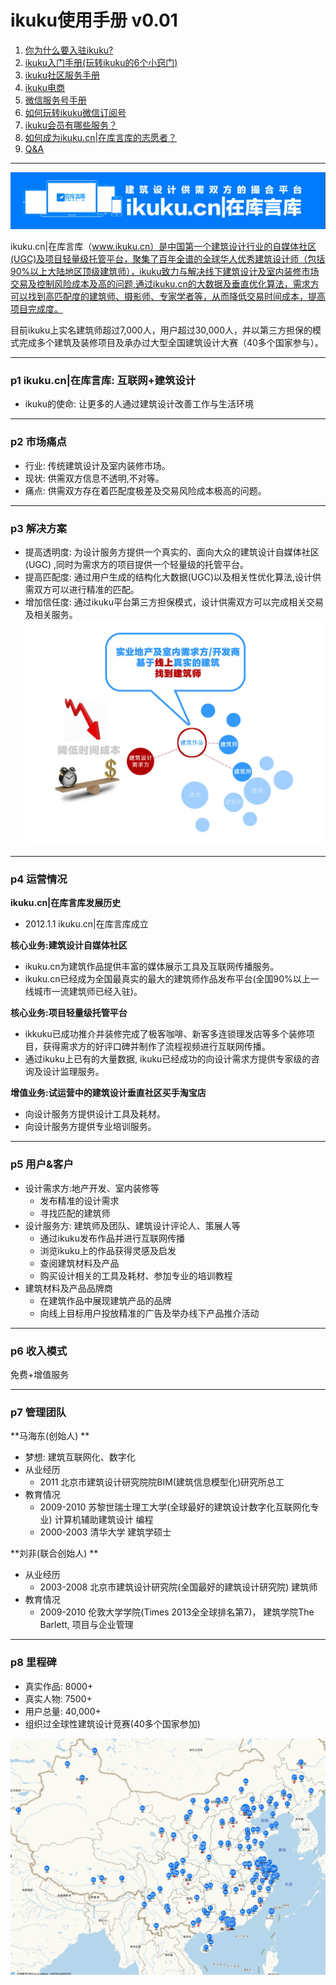 # ikuku使用手册 v0.01 



1. [你为什么要入驻ikuku?](signup.md)  
1. [ikuku入门手册(玩转ikuku的6个小窍门)](101.md)  
1. [ikuku社区服务手册](ucenter.md)  
1. [ikuku电商](shop.md)  
1. [微信服务号手册](weixin.md)
1. [如何玩转ikuku微信订阅号](weixinsubscribe.md)
1. [ikuku会员有哪些服务？](member.md)
1. [如何成为ikuku.cn|在库言库的志愿者？](volunteer.md)  
1. [Q&A](qa.md)



-----

![ikuku](images/ikuku00.jpg)

ikuku.cn|在库言库（www.ikuku.cn）是中国第一个建筑设计行业的自媒体社区(UGC)及项目轻量级托管平台，聚集了百年全谱的全球华人优秀建筑设计师（包括90%以上大陆地区顶级建筑师），ikuku致力与解决线下建筑设计及室内装修市场交易及控制风险成本及高的问题,通过ikuku.cn的大数据及垂直优化算法，需求方可以找到高匹配度的建筑师、摄影师、专家学者等，从而降低交易时间成本，提高项目完成度。

目前ikuku上实名建筑师超过7,000人，用户超过30,000人，并以第三方担保的模式完成多个建筑及装修项目及承办过大型全国建筑设计大赛（40多个国家参与）。


-----

### p1 ikuku.cn|在库言库: 互联网+建筑设计

* ikuku的使命: 让更多的人通过建筑设计改善工作与生活环境   

---

### p2 市场痛点  

* 行业: 传统建筑设计及室内装修市场。  
* 现状: 供需双方信息不透明,不对等。   
* 痛点: 供需双方存在着匹配度极差及交易风险成本极高的问题。    

---

### p3 解决方案


* 提高透明度: 为设计服务方提供一个真实的、面向大众的建筑设计自媒体社区(UGC) ,同时为需求方的项目提供一个轻量级的托管平台。
* 提高匹配度: 通过用户生成的结构化大数据(UGC)以及相关性优化算法,设计供需双方可以进行精准的匹配。   
* 增加信任度: 通过ikuku平台第三方担保模式，设计供需双方可以完成相关交易及相关服务。
![map](images/ikuku01.jpg)

---

### p4 运营情况  

**ikuku.cn|在库言库发展历史**

* 2012.1.1 ikuku.cn|在库言库成立    

**核心业务:建筑设计自媒体社区**   

* ikuku.cn为建筑作品提供丰富的媒体展示工具及互联网传播服务。
* ikuku.cn已经成为全国最真实的最大的建筑师作品发布平台(全国90%以上一线城市一流建筑师已经入驻)。 


**核心业务:项目轻量级托管平台**  

* ikkuku已成功推介并装修完成了极客咖啡、新客多连锁理发店等多个装修项目，获得需求方的好评口碑并制作了流程视频进行互联网传播。 
* 通过ikuku上已有的大量数据, ikuku已经成功的向设计需求方提供专家级的咨询及设计监理服务。

**增值业务:试运营中的建筑设计垂直社区买手淘宝店**  

* 向设计服务方提供设计工具及耗材。
* 向设计服务方提供专业培训服务。 

---




### p5 用户&客户 

* 设计需求方:地产开发、室内装修等    
   * 发布精准的设计需求      
   * 寻找匹配的建筑师   
* 设计服务方: 建筑师及团队、建筑设计评论人、策展人等  
   * 通过ikuku发布作品并进行互联网传播  
   * 浏览ikuku上的作品获得灵感及启发  
   * 查阅建筑材料及产品 
   * 购买设计相关的工具及耗材、参加专业的培训教程   
* 建筑材料及产品品牌商   
   * 在建筑作品中展现建筑产品的品牌  
   * 向线上目标用户投放精准的广告及举办线下产品推介活动  

---


### p6 收入模式 

免费+增值服务

---

### p7 管理团队 

**马海东(创始人) **  

* 梦想: 建筑互联网化、数字化  
* 从业经历
  *  2011 北京市建筑设计研究院院BIM(建筑信息模型化)研究所总工  
* 教育情况  
  * 2009-2010 苏黎世瑞士理工大学(全球最好的建筑设计数字化互联网化专业) 计算机辅助建筑设计 编程    
  * 2000-2003 清华大学 建筑学硕士 

**刘非(联合创始人) **  

* 从业经历  
  * 2003-2008 北京市建筑设计研究院(全国最好的建筑设计研究院)  建筑师  
* 教育情况  
  * 2009-2010 伦敦大学学院(Times 2013全全球排名第7)， 建筑学院The Barlett, 项目与企业管理  

----


 
### p8 里程碑  


* 真实作品: 8000+
* 真实人物: 7500+ 
* 用户总量: 40,000+  
* 组织过全球性建筑设计竞赛(40多个国家参加) 

![map](images/ikuku03.jpg)

